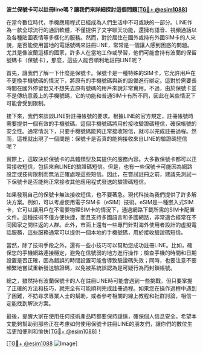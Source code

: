 **波兰保號卡可以註冊line嗎？讓我們來詳細探討這個問題[[TG💪+ @esim1088](https://t.me/s/esim1088)]**

在當今數位時代，手機應用程式已經成為人們生活中不可或缺的一部分。LINE作為一款全球流行的通訊軟體，不僅提供了文字聊天功能，還擁有語音、視頻通話以及各種貼圖表情等多樣化的服務。然而，對於居住在國外或持有外國SIM卡的人來說，是否能使用當地的電話號碼來註冊LINE，常常是一個讓人感到困惑的問題。尤其是像波蘭這樣的國家，許多人在當地工作或學習，他們可能會持有波蘭的保留號碼卡（保號卡），那麼，這些人能否順利地註冊LINE呢？

首先，讓我們了解一下什麼是保號卡。保號卡是一種特殊的SIM卡，它允許用戶在不更換手機號碼的情況下，將原有的手機號碼與新的設備進行綁定。這對於需要長時間在國外停留但又不想失去原有號碼的用戶來說非常實用。不過，由於保號卡並不是傳統意義上的手機號碼，它的功能和普通SIM卡有所不同，因此在某些情況下可能會受到限制。

接下來，我們來談談LINE對註冊帳號的要求。根據LINE的官方規定，註冊帳號時需要提供一個有效的手機號碼。這個手機號碼將用於接收驗證碼短信，確保帳號的安全性。通常情況下，只要手機號碼能夠正常接收短信，就可以完成註冊過程。然而，這裡就出現了一個問題：保號卡是否真的能夠接收來自LINE的驗證碼短信呢？

實際上，這取決於保號卡的具體類型及其提供的服務內容。大多數保號卡都可以正常接收短信，包括來自LINE的驗證碼短信。但是，也有一些保號卡可能因為網路設定或技術限制而無法正確處理這些短信。因此，在嘗試註冊之前，建議先測試一下保號卡是否能夠正常接收其他應用程式發送的驗證碼短信。

如果發現自己的保號卡無法接收短信，也不要著急。現代科技為我們提供了許多解決方案。例如，可以考慮使用電子SIM卡（eSIM）技術。eSIM是一種嵌入式SIM卡，它可以讓用戶在不需要物理SIM卡的情況下，通過網路下載所需的SIM卡配置文件。這種技術不僅方便快捷，而且支持多國語言和多國網路，非常適合經常在不同國家之間往返的人群。此外，市面上還有一些專門針對海外使用者設計的虛擬電話服務，這些服務通常可以提供一個本地的手機號碼，用於接收驗證碼短信。

當然，除了技術手段之外，還有一些小技巧可以幫助您成功註冊LINE。比如，確保您的手機網路連接穩定，避免在信號弱的地方進行操作；檢查手機的時間和日期設置是否正確，因為錯誤的時間設置可能會導致驗證碼失效；同時，也要注意不要頻繁地嘗試重新發送驗證碼，以免被系統誤認為是可疑行為而封鎖帳號。

總之，雖然持有波蘭保號卡的人在註冊LINE時可能會遇到一些挑戰，但只要掌握了正確的方法和技巧，就完全有可能順利完成註冊過程。如果您在操作過程中遇到了困難，不妨尋求專業人士的幫助，或者參考相關的線上教程和社群討論，相信一定能找到解決方案。

最後，提醒大家在使用任何技術產品時都要保持謹慎，確保個人信息安全。希望本文能夠幫助到那些正在考慮如何使用保號卡註冊LINE的朋友們，讓你們的數位生活更加便利和愉快[[TG💪+ @esim1088](https://t.me/s/esim1088)]！

[[TG💪+ @esim1088](https://t.me/s/esim1088) ![Image](https://i.postimg.cc/4NQfJmqS/Snipaste-2025-05-13-00-14-12.png)]